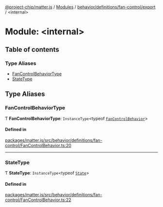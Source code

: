 [@project-chip/matter.js](../README.md) / [Modules](../modules.md) / [behavior/definitions/fan-control/export](behavior_definitions_fan_control_export.md) / \<internal\>

# Module: \<internal\>

## Table of contents

### Type Aliases

- [FanControlBehaviorType](behavior_definitions_fan_control_export._internal_.md#fancontrolbehaviortype)
- [StateType](behavior_definitions_fan_control_export._internal_.md#statetype)

## Type Aliases

### FanControlBehaviorType

Ƭ **FanControlBehaviorType**: `InstanceType`\<typeof [`FanControlBehavior`](behavior_definitions_fan_control_export.md#fancontrolbehavior)\>

#### Defined in

[packages/matter.js/src/behavior/definitions/fan-control/FanControlBehavior.ts:20](https://github.com/project-chip/matter.js/blob/5f71eedebdb9fa54338bde320c311bb359b7455d/packages/matter.js/src/behavior/definitions/fan-control/FanControlBehavior.ts#L20)

___

### StateType

Ƭ **StateType**: `InstanceType`\<typeof [`State`](../classes/behavior_definitions_fan_control_export.FanControlServer.md#state-1)\>

#### Defined in

[packages/matter.js/src/behavior/definitions/fan-control/FanControlBehavior.ts:22](https://github.com/project-chip/matter.js/blob/5f71eedebdb9fa54338bde320c311bb359b7455d/packages/matter.js/src/behavior/definitions/fan-control/FanControlBehavior.ts#L22)

